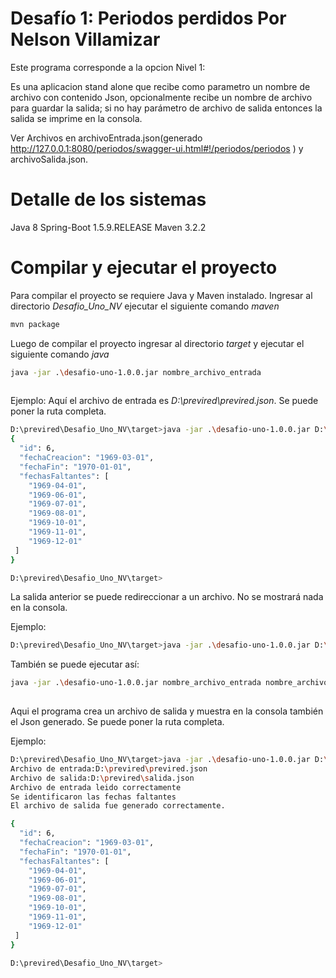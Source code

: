 # Desafío 1: Periodos perdidos Por Nelson Villamizar


Este programa corresponde a la opcion Nivel 1:

Es una aplicacion stand alone que recibe como parametro un nombre de archivo con contenido Json,
opcionalmente recibe un nombre de archivo para guardar la salida;
si no hay parámetro de archivo de salida entonces la salida se imprime en la consola.

Ver Archivos en archivoEntrada.json(generado http://127.0.0.1:8080/periodos/swagger-ui.html#!/periodos/periodos ) y archivoSalida.json. 

# Detalle de los sistemas

Java 8
Spring-Boot 1.5.9.RELEASE
Maven 3.2.2


# Compilar y ejecutar el proyecto

Para compilar el proyecto se requiere Java y Maven instalado.
Ingresar al directorio *Desafio_Uno_NV* ejecutar el siguiente comando *maven*

```bash
mvn package
```

Luego de compilar el proyecto ingresar al directorio *target* y ejecutar el siguiente comando *java*

```bash
java -jar .\desafio-uno-1.0.0.jar nombre_archivo_entrada
 
```

Ejemplo: Aquí el archivo de entrada es *D:\previred\previred.json*. Se puede poner la ruta completa.

```bash
D:\previred\Desafio_Uno_NV\target>java -jar .\desafio-uno-1.0.0.jar D:\previred\previred.json
{
  "id": 6,
  "fechaCreacion": "1969-03-01",
  "fechaFin": "1970-01-01",
  "fechasFaltantes": [
    "1969-04-01",
    "1969-06-01",
    "1969-07-01",
    "1969-08-01",
    "1969-10-01",
    "1969-11-01",
    "1969-12-01"
 ]
}

D:\previred\Desafio_Uno_NV\target>
```
La salida anterior se puede redireccionar a un archivo. No se mostrará nada en la consola.

Ejemplo:
```bash
D:\previred\Desafio_Uno_NV\target>java -jar .\desafio-uno-1.0.0.jar D:\previred\previred.json > salida.json
```


También se puede ejecutar así:
```bash
java -jar .\desafio-uno-1.0.0.jar nombre_archivo_entrada nombre_archivo_salida
 
```

Aqui el programa crea un archivo de salida y muestra en la consola también el Json generado. Se puede poner la ruta completa.

Ejemplo:
```bash
D:\previred\Desafio_Uno_NV\target>java -jar .\desafio-uno-1.0.0.jar D:\previred\previred.json D:\previred\salida.json
Archivo de entrada:D:\previred\previred.json
Archivo de salida:D:\previred\salida.json
Archivo de entrada leido correctamente
Se identificaron las fechas faltantes
El archivo de salida fue generado correctamente.

{
  "id": 6,
  "fechaCreacion": "1969-03-01",
  "fechaFin": "1970-01-01",
  "fechasFaltantes": [
    "1969-04-01",
    "1969-06-01",
    "1969-07-01",
    "1969-08-01",
    "1969-10-01",
    "1969-11-01",
    "1969-12-01"
 ]
}

D:\previred\Desafio_Uno_NV\target>
```

